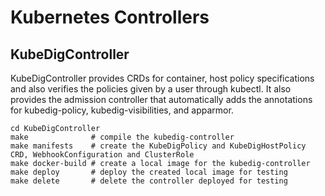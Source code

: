 # Kubernetes Controllers

## KubeDigController

KubeDigController provides CRDs for container, host policy specifications and also verifies the policies given by a user through kubectl. It also provides the admission controller that automatically adds the annotations for kubedig-policy, kubedig-visibilities, and apparmor.

```
cd KubeDigController
make              # compile the kubedig-controller
make manifests    # create the KubeDigPolicy and KubeDigHostPolicy CRD, WebhookConfiguration and ClusterRole
make docker-build # create a local image for the kubedig-controller
make deploy       # deploy the created local image for testing
make delete       # delete the controller deployed for testing
```
